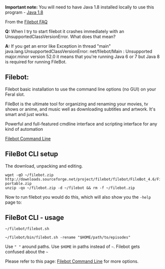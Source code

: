 
**Important note:** You will need to have Java 1.8 installed locally to use this program - [Java 1.8](https://www.feralhosting.com/faq/view?question=183)

From the [Filebot FAQ](https://www.filebot.net/forums/viewtopic.php?f=3&t=7#p7)

**Q:** When I try to start filebot it crashes immediately with an UnsupportedClassVersionError. What does that mean?

**A:** If you get an error like Exception in thread "main" java.lang.UnsupportedClassVersionError: net/filebot/Main : Unsupported major.minor version 52.0 it means that you're running Java 6 or 7 but Java 8 is required for running FileBot.

Filebot:
---

Filebot basic installation to use the command line options (no GUI) on your Feral slot.

FileBot is the ultimate tool for organizing and renaming your movies, tv shows or anime, and music well as downloading subtitles and artwork. It's smart and just works.

Powerful and full-featured cmdline interface and scripting interface for any kind of automation

[Filebot Command Line](http://www.filebot.net/cli.html)

FileBot CLI setup
---

The download, unpacking and editing.

~~~
wget -qO ~/filebot.zip http://downloads.sourceforge.net/project/filebot/filebot/FileBot_4.6/FileBot_4.6-portable.zip
unzip -qo ~/filebot.zip -d ~/filebot && rm -f ~/filebot.zip
~~~

Now to run filebot you would do this, which will also show you the `-help` page to:

FileBot CLI - usage
---

~~~
~/filebot/filebot.sh
~~~

~~~
~/filebot/bin/filebot.sh -rename "$HOME/path/to/episodes"
~~~

Use `" "` around paths. Use `$HOME` in paths instead of `~`. Filebot gets confused about the `~`

Please refer to this page: [Filebot Command Line](http://www.filebot.net/cli.html) for more options.



